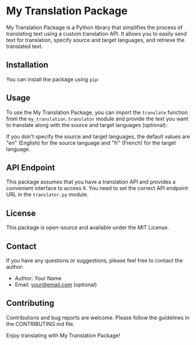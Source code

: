 # My Translation Package

My Translation Package is a Python library that simplifies the process of translating text using a custom translation API. It allows you to easily send text for translation, specify source and target languages, and retrieve the translated text.

## Installation

You can install the package using `pip`:



## Usage

To use the My Translation Package, you can import the `translate` function from the `my_translation.translator` module and provide the text you want to translate along with the source and target languages (optional):



If you don't specify the source and target languages, the default values are "en" (English) for the source language and "fr" (French) for the target language.

## API Endpoint

This package assumes that you have a translation API and provides a convenient interface to access it. You need to set the correct API endpoint URL in the `translator.py` module.

## License

This package is open-source and available under the MIT License.

## Contact

If you have any questions or suggestions, please feel free to contact the author:

- Author: Your Name
- Email: your@email.com (optional)

## Contributing

Contributions and bug reports are welcome. Please follow the guidelines in the CONTRIBUTING.md file.

Enjoy translating with My Translation Package!


